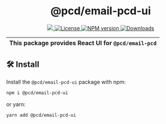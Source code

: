 <p align="center">
    <h1 align="center">
        @pcd/email-pcd-ui
    </h1>
</p>

<p align="center">
    <a href="https://github.com/proofcarryingdata">
        <img src="https://img.shields.io/badge/project-PCD-blue.svg?style=flat-square">
    </a>
    <a href="https://github.com/proofcarryingdata/zupass/blob/main/packages/email-pcd-ui/LICENSE">
        <img alt="License" src="https://img.shields.io/badge/license-GPL--3.0-green.svg?style=flat-square">
    </a>
    <a href="https://www.npmjs.com/package/@pcd/email-pcd-ui">
        <img alt="NPM version" src="https://img.shields.io/npm/v/@pcd/email-pcd?style=flat-square" />
    </a>
    <a href="https://npmjs.org/package/@pcd/email-pcd-ui">
        <img alt="Downloads" src="https://img.shields.io/npm/dm/@pcd/email-pcd-ui.svg?style=flat-square" />
    </a>
</p>

| This package provides React UI for `@pcd/email-pcd` |
| --------------------------------------------------- |

## 🛠 Install

Install the `@pcd/email-pcd-ui` package with npm:

```bash
npm i @pcd/email-pcd-ui
```

or yarn:

```bash
yarn add @pcd/email-pcd-ui
```
